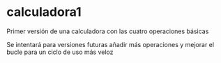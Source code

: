 # calculadora1

Primer versión de una calculadora con las cuatro operaciones básicas

Se intentará para versiones futuras añadir más operaciones y mejorar el bucle para un ciclo de uso más veloz
